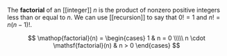 The **factorial** of an [[integer]] $n$ is the product of nonzero positive integers less than or equal to $n$. We can use [[recursion]] to say that $0!=1$ and $n! = n(n-1)!$.

$$
\mathop{factorial}(n) = \begin{cases} 1 & n = 0 \\\\\ n \cdot \mathsf{factorial}(n) & n > 0 \end{cases}
$$